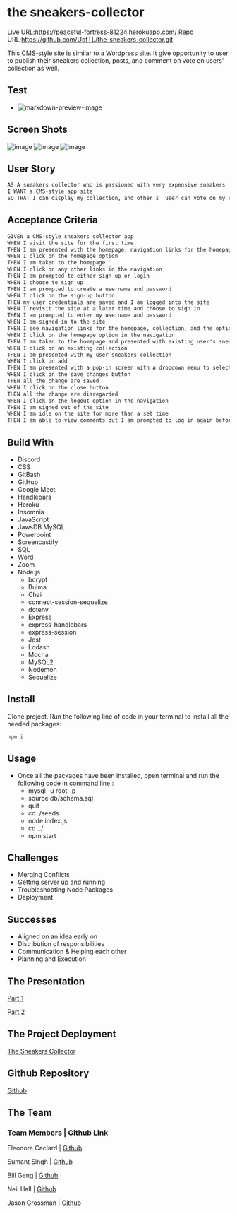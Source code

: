 # the sneakers-collector

Live URL:https://peaceful-fortress-81224.herokuapp.com/
Repo URL:https://github.com/UofTL/the-sneakers-collector.git

This CMS-style site is similar to a Wordpress site. It give opportunity to user to publish their sneakers collection, posts, and comment on vote on users' collection as well. 
## Test
* ![markdown-preview-image](./video/test.gif)

## Screen Shots

![image](https://user-images.githubusercontent.com/84641285/135176803-0815b0bf-44db-49e1-8570-d4a5766758d9.png)
![image](https://user-images.githubusercontent.com/84641285/135176865-90075ef5-6ca5-4732-a160-8a5941153464.png)
![image](https://user-images.githubusercontent.com/84641285/135176982-84455d6f-d34e-4dbb-b5e0-61a3b130ae73.png)

## User Story
```md
AS A sneakers collector who is passioned with very expensive sneakers
I WANT a CMS-style app site
SO THAT I can display my collection, and other's  user can vote on my collection
```

## Acceptance Criteria

```md
GIVEN a CMS-style sneakers collector app
WHEN I visit the site for the first time
THEN I am presented with the homepage, navigation links for the homepage and the option to log in
WHEN I click on the homepage option
THEN I am taken to the homepage
WHEN I click on any other links in the navigation
THEN I am prompted to either sign up or login
WHEN I choose to sign up
THEN I am prompted to create a username and password
WHEN I click on the sign-up button
THEN my user credentials are saved and I am logged into the site
WHEN I revisit the site at a later time and choose to sign in
THEN I am prompted to enter my username and password
WHEN I am signed in to the site
THEN I see navigation links for the homepage, collection, and the option to log out
WHEN I click on the homepage option in the navigation
THEN I am taken to the homepage and presented with existing user's sneakers collection that include sneakers name, sneakers picture, owner, paid price, resell price sneakers' size and the user' note
WHEN I click on an existing collection
THEN I am presented with my user sneakers collection 
WHEN I click on add
THEN I am presented with a pop-in screen with a dropdown menu to select the sneakers' name, size, paid price, resell price and note
WHEN I click on the save changes button
THEN all the change are saved 
WHEN I click on the close button
THEN all the change are disregarded
WHEN I click on the logout option in the navigation
THEN I am signed out of the site
WHEN I am idle on the site for more than a set time
THEN I am able to view comments but I am prompted to log in again before I can add, update, or delete comments
```
## Build With
- Discord
- CSS
- GitBash
- GitHub
- Google Meet
- Handlebars
- Heroku
- Insomnia
- JavaScript
- JawsDB MySQL
- Powerpoint
- Screencastify 
- SQL
- Word
- Zoom
- Node.js
  - bcrypt 
  - Bulma
  - Chai
  - connect-session-sequelize
  - dotenv
  - Express
  - express-handlebars
  - express-session
  - Jest
  - Lodash
  - Mocha
  - MySQL2
  - Nodemon
  - Sequelize

## Install

Clone project.
Run the following line of code in your terminal to install all the needed packages: 
```
npm i
```
## Usage
- Once all the packages have been installed, open terminal and run the following code in command line : 
  - mysql -u root -p
  - source db/schema.sql
  - quit
  - cd ./seeds
  - node index.js
  - cd ../
  - npm start


## Challenges 
  * Merging Conflicts
  * Getting server up and running
  * Troubleshooting Node Packages
  * Deployment

## Successes
  * Aligned on an idea early on
  * Distribution of responsibilities
  * Communication & Helping each other
  * Planning and Execution

## The Presentation
[Part 1](https://drive.google.com/file/d/1aTi4wWzobMGEX5o1mAC6qdP_o6hXjEbZ/preview)

[Part 2](https://drive.google.com/file/d/1RDway30sSWcVdHYTn8cFs7AaEGZgaUrd/preview)

## The Project Deployment
[The Sneakers Collector](https://peaceful-fortress-81224.herokuapp.com/)

## Github Repository
[Github](https://github.com/UofTL/the-sneakers-collector.git)

## The Team
### Team Members  |  Github Link

Eleonore Caclard  | [Github](https://github.com/UofTL)

Sumant Singh      | [Github](https://github.com/sumantpaldm)

Bill Geng         | [Github](https://github.com/billgeng)

Neil Hall         | [Github](https://github.com/Jahneo)

Jason Grossman    | [Github](https://github.com/jasoncrossman)
```
